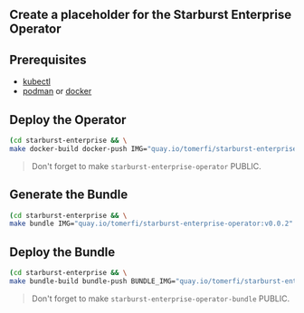 ## Create a placeholder for the Starburst Enterprise Operator

## Prerequisites

- [kubectl](https://kubernetes.io/docs/tasks/tools/)
- [podman](https://podman.io/) or [docker](https://www.docker.com/)

## Deploy the Operator

```bash
(cd starburst-enterprise && \
make docker-build docker-push IMG="quay.io/tomerfi/starburst-enterprise-operator:v0.0.2")
```

> Don't forget to make `starburst-enterprise-operator` PUBLIC.

## Generate the Bundle

```bash
(cd starburst-enterprise && \
make bundle IMG="quay.io/tomerfi/starburst-enterprise-operator:v0.0.2" CHANNELS="alpha" DEFAULT_CHANNEL="alpha" VERSION="0.0.2")
```

## Deploy the Bundle

```bash
(cd starburst-enterprise && \
make bundle-build bundle-push BUNDLE_IMG="quay.io/tomerfi/starburst-enterprise-operator-bundle:v0.0.2")
```

> Don't forget to make `starburst-enterprise-operator-bundle` PUBLIC.

